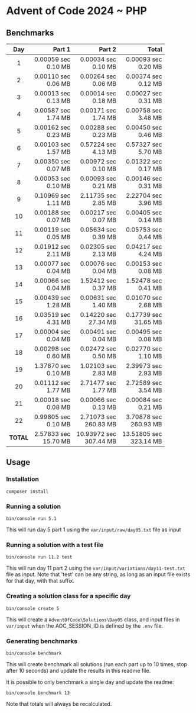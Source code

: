 # Advent of Code 2024 ~ PHP

## Benchmarks

| Day       | Part 1                  | Part 2                    | Total                     |
| :-------: | ----------------------: | ------------------------: | ------------------------: |
| 1         | 0.00059 sec<br>0.10 MB  | 0.00034 sec<br>0.10 MB    | 0.00093 sec<br>0.20 MB    |
| 2         | 0.00110 sec<br>0.06 MB  | 0.00264 sec<br>0.06 MB    | 0.00374 sec<br>0.12 MB    |
| 3         | 0.00013 sec<br>0.13 MB  | 0.00014 sec<br>0.18 MB    | 0.00027 sec<br>0.31 MB    |
| 4         | 0.00587 sec<br>1.74 MB  | 0.00171 sec<br>1.74 MB    | 0.00758 sec<br>3.48 MB    |
| 5         | 0.00162 sec<br>0.23 MB  | 0.00288 sec<br>0.23 MB    | 0.00450 sec<br>0.46 MB    |
| 6         | 0.00103 sec<br>1.57 MB  | 0.57224 sec<br>4.13 MB    | 0.57327 sec<br>5.70 MB    |
| 7         | 0.00350 sec<br>0.07 MB  | 0.00972 sec<br>0.10 MB    | 0.01322 sec<br>0.17 MB    |
| 8         | 0.00053 sec<br>0.10 MB  | 0.00093 sec<br>0.21 MB    | 0.00146 sec<br>0.31 MB    |
| 9         | 0.10969 sec<br>1.11 MB  | 2.11735 sec<br>2.85 MB    | 2.22704 sec<br>3.96 MB    |
| 10        | 0.00188 sec<br>0.07 MB  | 0.00217 sec<br>0.07 MB    | 0.00405 sec<br>0.14 MB    |
| 11        | 0.00119 sec<br>0.05 MB  | 0.05634 sec<br>0.39 MB    | 0.05753 sec<br>0.44 MB    |
| 12        | 0.01912 sec<br>2.11 MB  | 0.02305 sec<br>2.13 MB    | 0.04217 sec<br>4.24 MB    |
| 13        | 0.00077 sec<br>0.04 MB  | 0.00076 sec<br>0.04 MB    | 0.00153 sec<br>0.08 MB    |
| 14        | 0.00066 sec<br>0.04 MB  | 1.52412 sec<br>0.37 MB    | 1.52478 sec<br>0.41 MB    |
| 15        | 0.00439 sec<br>1.28 MB  | 0.00631 sec<br>1.40 MB    | 0.01070 sec<br>2.68 MB    |
| 16        | 0.03519 sec<br>4.31 MB  | 0.14220 sec<br>27.34 MB   | 0.17739 sec<br>31.65 MB   |
| 17        | 0.00004 sec<br>0.04 MB  | 0.00491 sec<br>0.04 MB    | 0.00495 sec<br>0.08 MB    |
| 18        | 0.00298 sec<br>0.60 MB  | 0.02472 sec<br>0.50 MB    | 0.02770 sec<br>1.10 MB    |
| 19        | 1.37870 sec<br>0.10 MB  | 1.02103 sec<br>2.83 MB    | 2.39973 sec<br>2.93 MB    |
| 20        | 0.01112 sec<br>1.77 MB  | 2.71477 sec<br>1.77 MB    | 2.72589 sec<br>3.54 MB    |
| 21        | 0.00018 sec<br>0.08 MB  | 0.00066 sec<br>0.13 MB    | 0.00084 sec<br>0.21 MB    |
| 22        | 0.99805 sec<br>0.10 MB  | 2.71073 sec<br>260.83 MB  | 3.70878 sec<br>260.93 MB  |
| **TOTAL** | 2.57833 sec<br>15.70 MB | 10.93972 sec<br>307.44 MB | 13.51805 sec<br>323.14 MB |

## Usage

### Installation
```
composer install
```

### Running a solution
```
bin/console run 5.1
```
This will run day 5 part 1 using the `var/input/raw/day05.txt` file as input

### Running a solution with a test file
```
bin/console run 11.2 test
```
This will run day 11 part 2 using the `var/input/variations/day11-test.txt` file as input.
Note that 'test' can be any string, as long as an input file exists for that day, with that suffix.

### Creating a solution class for a specific day
```
bin/console create 5
```
This will create a `AdventOfCode\Solutions\Day05` class, and input files in `var/input` when the AOC_SESSION_ID is 
defined by the `.env` file.

### Generating benchmarks
```
bin/console benchmark
```
This will create benchmark all solutions (run each part up to 10 times, stop after 10 seconds) and update the results in
this readme file.

It is possible to only benchmark a single day and update the readme:
```
bin/console benchmark 13
```
Note that totals will always be recalculated.